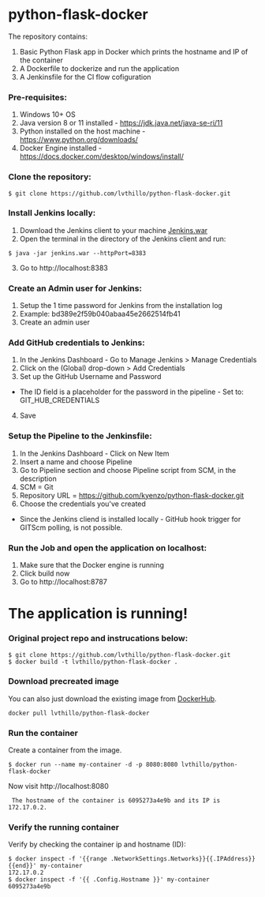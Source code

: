 # python-flask-docker
The repository contains:
1. Basic Python Flask app in Docker which prints the hostname and IP of the container
2. A Dockerfile to dockerize and run the application
3. A Jenkinsfile for the CI flow cofiguration

### Pre-requisites:
1. Windows 10+ OS
2. Java version 8 or 11 installed - https://jdk.java.net/java-se-ri/11 
3. Python installed on the host machine - https://www.python.org/downloads/
4. Docker Engine installed - https://docs.docker.com/desktop/windows/install/

### Clone the repository:
```
$ git clone https://github.com/lvthillo/python-flask-docker.git
```
### Install Jenkins locally:
1. Download the Jenkins client to your machine 
[Jenkins.war](https://get.jenkins.io/war/2.316/jenkins.war)
2. Open the terminal in the directory of the Jenkins client and run:
```
$ java -jar jenkins.war --httpPort=8383
```
3. Go to http://localhost:8383

### Create an Admin user for Jenkins:
1. Setup the 1 time password for Jenkins from the installation log
2. Example: bd389e2f59b040abaa45e2662514fb41
3. Create an admin user

### Add GitHub credentials to Jenkins:
1. In the Jenkins Dashboard - Go to Manage Jenkins > Manage Credentials
2. Click on the (Global) drop-down > Add Credentials
3. Set up the GitHub Username and Password
* The ID field is a placeholder for the password in the pipeline - 
Set to: GIT_HUB_CREDENTIALS
4. Save

### Setup the Pipeline to the Jenkinsfile:
1. In the Jenkins Dashboard - Click on New Item
2. Insert a name and choose Pipeline
3. Go to Pipeline section and choose Pipeline script from SCM, in the description
4. SCM = Git
5. Repository URL = https://github.com/kyenzo/python-flask-docker.git
6. Choose the credentials you've created

* Since the Jenkins cliend is installed locally - 
GitHub hook trigger for GITScm polling, is not possible.

### Run the Job and open the application on localhost:
1. Make sure that the Docker engine is running
2. Click build now
3. Go to http://localhost:8787

# The application is running!

### Original project repo and instrucations below:
```
$ git clone https://github.com/lvthillo/python-flask-docker.git
$ docker build -t lvthillo/python-flask-docker .
```

### Download precreated image
You can also just download the existing image from [DockerHub](https://hub.docker.com/r/lvthillo/python-flask-docker/).
```
docker pull lvthillo/python-flask-docker
```

### Run the container
Create a container from the image.
```
$ docker run --name my-container -d -p 8080:8080 lvthillo/python-flask-docker
```

Now visit http://localhost:8080
```
 The hostname of the container is 6095273a4e9b and its IP is 172.17.0.2. 
```

### Verify the running container
Verify by checking the container ip and hostname (ID):
```
$ docker inspect -f '{{range .NetworkSettings.Networks}}{{.IPAddress}}{{end}}' my-container
172.17.0.2
$ docker inspect -f '{{ .Config.Hostname }}' my-container
6095273a4e9b
```


